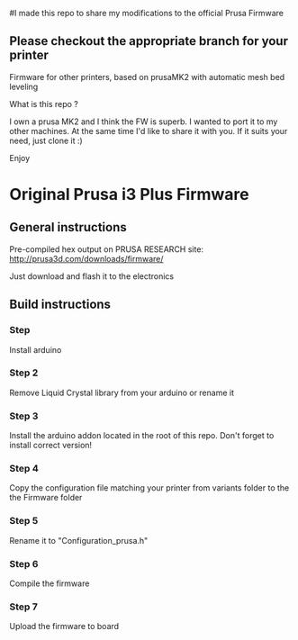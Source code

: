 #I made this repo to share my modifications to the official Prusa Firmware
## Please checkout the appropriate branch for your printer

Firmware for other printers, based on prusaMK2 with automatic mesh bed leveling

What is this repo ?

I own a prusa MK2 and I think the FW is superb. I wanted to port it to my other machines. At the same time I'd like to share it with you. If it suits your need, just clone it :)

Enjoy


# Original Prusa i3 Plus Firmware

## General instructions

Pre-compiled hex output on PRUSA RESEARCH site: http://prusa3d.com/downloads/firmware/

Just download and flash it to the electronics


## Build instructions

### Step 
Install arduino

### Step 2

Remove Liquid Crystal library from your arduino or rename it

### Step 3

Install the arduino addon located in the root of this repo. Don't forget to install correct version!

### Step 4

Copy the configuration file matching your printer from variants folder to the the Firmware folder

### Step 5

Rename it to "Configuration_prusa.h"

### Step 6

Compile the firmware

### Step 7

Upload the firmware to board





